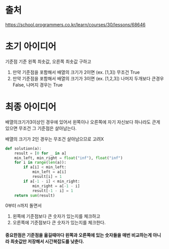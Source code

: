 # 출처
https://school.programmers.co.kr/learn/courses/30/lessons/68646

# 초기 아이디어
기준점 기준 왼쪽 최솟값, 오른쪽 최솟값 구하고
1. 만약 기준점을 포함해서 배열의 크기가 2이면 (ex. [1,3]) 무조건 True
2. 만약 기준점을 포함해서 배열의 크기가 3이면 (ex. [1,2,3]) 나머지 두개보다 큰경우 False, 나머지 경우는 True




# 최종 아이디어
배열의크기가3이상인 경우에 있어서 왼쪽이나 오른쪽에 자기 자신보다 하나라도 큰게 있으면 무조건 그 기준점은 살아남는다.

배열의 크기가 2인 경우는 무조건 살아남으므로 고려X



```python
def solution(a):
    result = [0 for _ in a]
    min_left, min_right = float("inf"), float("inf")
    for i in range(len(a)):
        if a[i] < min_left:
            min_left = a[i]
            result[i] = 1
        if a[-1 - i] < min_right:
            min_right = a[-1 - i]
            result[-1 - i] = 1
    return sum(result)
```
0부터 n까지 돌면서 
1. 왼쪽에 기준점보다 큰 숫자가 있는지를 체크하고 
2. 오른쪽에 기준점보다 큰 숫자가 있는지를 체크한다.

#### 중요한점은 기준점을 옮길때마다 왼쪽과 오른쪽에 있는 숫자들을 매번 비교하는게 아니라 최솟값만 저장해서 시간복잡도를 낮춘다.</span>




